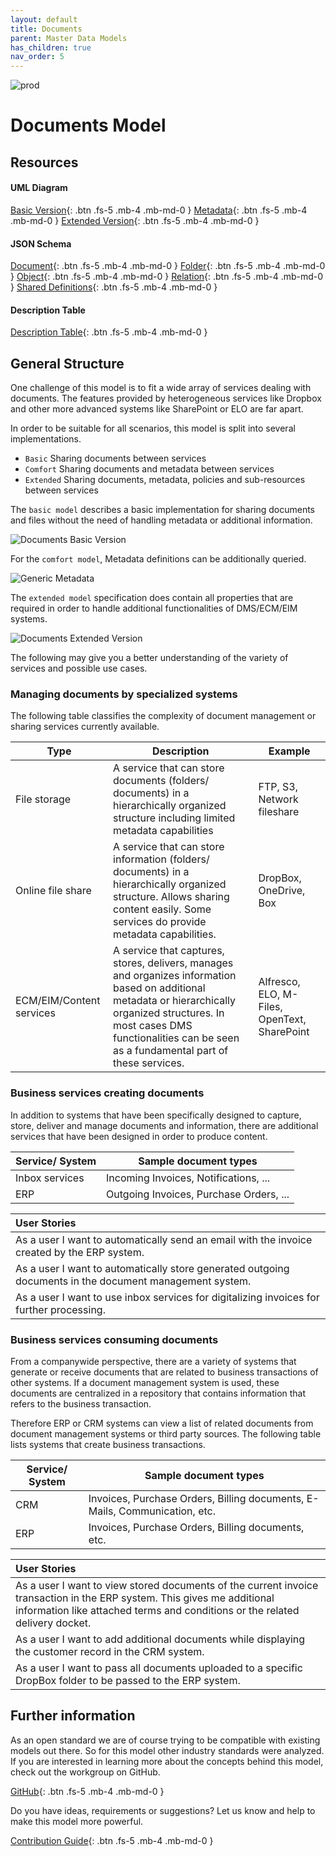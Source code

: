 ```yaml
---
layout: default
title: Documents
parent: Master Data Models
has_children: true
nav_order: 5
---
```


![prod](https://img.shields.io/badge/Status-Production-brightgreen.svg)

# **Documents Model**

## Resources

#### UML Diagram
[Basic Version](https://github.com/openintegrationhub/openintegrationhub.github.io/blob/master/assets/DataModels/Documents/DocumentModel.png){: .btn .fs-5 .mb-4 .mb-md-0 }
[Metadata](https://github.com/openintegrationhub/openintegrationhub.github.io/blob/master/assets/DataModels/Documents/OIHDataModelDocumentMetadataSpecification.svg){: .btn .fs-5 .mb-4 .mb-md-0 }
[Extended Version](https://github.com/openintegrationhub/openintegrationhub.github.io/blob/master/assets/DataModels/Documents/OIHDataModelDocuments.svg){: .btn .fs-5 .mb-4 .mb-md-0 }
#### JSON Schema
[Document](https://github.com/openintegrationhub/openintegrationhub.github.io/blob/master/assets/DataModels/Documents/extended/Document.json){: .btn .fs-5 .mb-4 .mb-md-0 }
[Folder](https://github.com/openintegrationhub/openintegrationhub.github.io/blob/master/assets/DataModels/Documents/extended/Folder.json){: .btn .fs-5 .mb-4 .mb-md-0 }
[Object](https://github.com/openintegrationhub/openintegrationhub.github.io/blob/master/assets/DataModels/Documents/extended/Object.json){: .btn .fs-5 .mb-4 .mb-md-0 }
[Relation](https://github.com/openintegrationhub/openintegrationhub.github.io/blob/master/assets/DataModels/Documents/extended/Relationjson){: .btn .fs-5 .mb-4 .mb-md-0 }
[Shared Definitions](https://github.com/openintegrationhub/openintegrationhub.github.io/blob/master/assets/DataModels/Documents/extended/sharedDocuments.json){: .btn .fs-5 .mb-4 .mb-md-0 }
#### Description Table
[Description Table](https://openintegrationhub.github.io//docs/Data%20Models/Documents/DocumentDescriptionTable.html){: .btn .fs-5 .mb-4 .mb-md-0 }


## General Structure

One challenge of this model is to fit a wide array of services dealing with documents.
The features provided by heterogeneous services like Dropbox and other more advanced systems like SharePoint or ELO are far apart.

In order to be suitable for all scenarios, this model is split into several implementations.

* `Basic`   		Sharing documents between services
* `Comfort`			Sharing documents and metadata between services
* `Extended`		Sharing documents, metadata, policies and sub-resources between services


The `basic model` describes a basic implementation for sharing documents and files without the need of handling metadata or additional information.

![Documents Basic Version](https://raw.githubusercontent.com/openintegrationhub/openintegrationhub.github.io/master/assets/DataModels/Documents/DocumentModel.png)


For the `comfort model`, Metadata definitions can be additionally queried.

![Generic Metadata](https://raw.githubusercontent.com/openintegrationhub/openintegrationhub.github.io/master/assets/DataModels/Documents/OIHDataModelDocumentMetadataSpecification.png)


The `extended model` specification does contain all properties that are required in order to handle additional functionalities of DMS/ECM/EIM systems.

![Documents Extended Version](https://raw.githubusercontent.com/openintegrationhub/openintegrationhub.github.io/master/assets/DataModels/Documents/OIHDataModelDocuments.png)


The following may give you a better understanding of the variety of services and possible use cases.

### Managing documents by specialized systems

The following table classifies the complexity of document management or sharing services currently available.

|Type|Description|Example|
|---|---|---|
|File storage|A service that can store documents (folders/ documents) in a hierarchically organized structure including limited metadata capabilities|FTP, S3, Network fileshare|
|Online file share|A service that can store information (folders/ documents) in a hierarchically organized structure. Allows sharing content easily. Some services do provide metadata capabilities.|DropBox, OneDrive, Box|
|ECM/EIM/Content services|A service that captures, stores, delivers, manages and organizes information based on additional metadata or hierarchically organized structures. In most cases DMS functionalities can be seen as a fundamental part of these services.|Alfresco, ELO, M-Files, OpenText, SharePoint|

### Business services creating documents

In addition to systems that have been specifically designed to capture, store, deliver and manage documents and information, there are additional services that have been designed in order to produce content.

|Service/ System|Sample document types|
|---|---|
|Inbox services|Incoming Invoices, Notifications, ...|
|ERP|Outgoing Invoices, Purchase Orders, ...|

| User Stories |
| :--- |
| As a user I want to automatically send an email with the invoice created by the ERP system. |
| As a user I want to automatically store generated outgoing documents in the document management system. |
| As a user I want to use inbox services for digitalizing invoices for further processing. |

### Business services consuming documents

From a companywide perspective, there are a variety of systems that generate or receive documents that are related to business transactions of other systems. If a document management system is used, these documents are centralized in a repository that contains information that refers to the business transaction.

Therefore ERP or CRM systems can view a list of related documents from document management systems or third party sources. The following table lists systems that create business transactions.

|Service/ System|Sample document types|
|---|---|
|CRM|Invoices, Purchase Orders, Billing documents, E-Mails, Communication, etc.|
|ERP|Invoices, Purchase Orders, Billing documents, etc.|

| User Stories |
| :--- |
| As a user I want to view stored documents of the current invoice transaction in the ERP system. This gives me additional information like attached terms and conditions or the related delivery docket. |
| As a user I want to add additional documents while displaying the customer record in the CRM system. |
| As a user I want to pass all documents uploaded to a specific DropBox folder to be passed to the ERP system. |


## Further information
As an open standard we are of course trying to be compatible with existing models out there. So for this model other industry standards were analyzed. If you are interested in learning more about the concepts behind this model, check out the workgroup on GitHub.

[GitHub](https://github.com/openintegrationhub/Data-and-Domain-Models){: .btn .fs-5 .mb-4 .mb-md-0 }

Do you have ideas, requirements or suggestions? Let us know and help to make this model more powerful.

[Contribution Guide](https://github.com/openintegrationhub/Data-and-Domain-Models/blob/master/CONTRIBUTING.md){: .btn .fs-5 .mb-4 .mb-md-0 }
